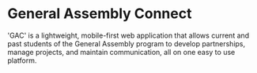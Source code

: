 # General Assembly Connect
'GAC' is a lightweight, mobile-first web application that allows current and past students of the General Assembly program to develop partnerships, manage projects, and maintain communication, all on one easy to use platform.
